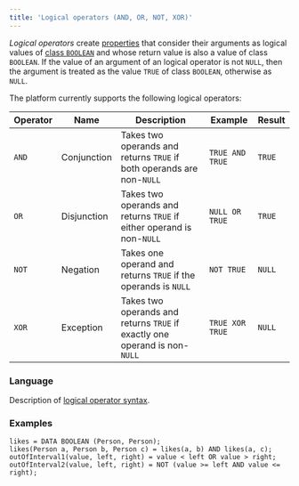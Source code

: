 ```yaml
---
title: 'Logical operators (AND, OR, NOT, XOR)'
---
```


*Logical operators* create [properties](Properties.md) that consider their arguments as logical values of [class `BOOLEAN`](Built-in_classes.md) and whose return value is also a value of class `BOOLEAN`. If the value of an argument of an logical operator is not `NULL`, then the argument is treated as the value `TRUE` of class `BOOLEAN`, otherwise as `NULL`.

The platform currently supports the following logical operators:

|Operator|Name       |Description                                                               |Example        |Result|
|--------|-----------|--------------------------------------------------------------------------|---------------|------|
|`AND`   |Conjunction|Takes two operands and returns `TRUE` if both operands are non-`NULL`     |`TRUE AND TRUE`|`TRUE`|
|`OR`    |Disjunction|Takes two operands and returns `TRUE` if either operand is non-`NULL`     |`NULL OR TRUE` |`TRUE`|
|`NOT`   |Negation   |Takes one operand and returns `TRUE` if the operands is `NULL`            |`NOT TRUE`     |`NULL`|
|`XOR`   |Exception  |Takes two operands and returns `TRUE` if exactly one operand is non-`NULL`|`TRUE XOR TRUE`|`NULL`|

### Language

Description of [logical operator syntax](AND_OR_NOT_XOR_operators.md).

### Examples

```lsf
likes = DATA BOOLEAN (Person, Person);
likes(Person a, Person b, Person c) = likes(a, b) AND likes(a, c);
outOfInterval1(value, left, right) = value < left OR value > right;
outOfInterval2(value, left, right) = NOT (value >= left AND value <= right);
```
